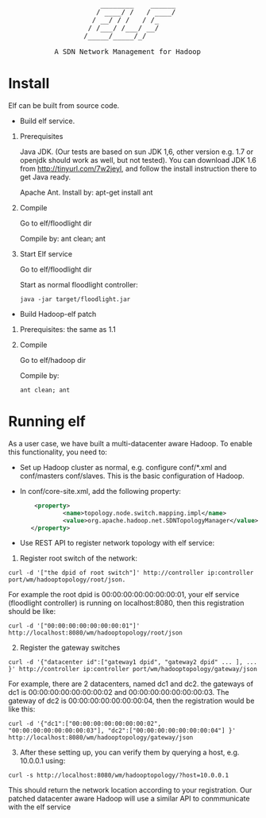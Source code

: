  
<pre>
                      ________    ______
                     / ____/ /   / ____/
                    / __/ / /   / /_    
                   / /___/ /___/ __/    
                  /_____/_____/_/   
                  
           A SDN Network Management for Hadoop
</pre>                    


Install
===============

Elf can be built from source code. 

* Build elf service.
 
 1. Prerequisites
    
    Java JDK. (Our tests are based on sun JDK 1,6, other version e.g. 1.7 or openjdk should work as well, but not tested). You can download JDK 1.6 from http://tinyurl.com/7w2jeyl, and follow the install instruction there to get Java ready.
    
    Apache Ant. Install by: apt-get install ant

 2. Compile
 
    Go to elf/floodlight dir
 
    Compile by: ant clean; ant

 3. Start Elf service
 
    Go to elf/floodlight dir

    Start as normal floodlight controller: 
    
        java -jar target/floodlight.jar
        
* Build Hadoop-elf patch
 
 1. Prerequisites: the same as 1.1

 2. Compile
 
    Go to elf/hadoop dir

    Compile by:
        
        ant clean; ant
        

Running elf
===============

As a user case, we have built a multi-datacenter aware Hadoop.
To enable this functionality, you need to:

* Set up Hadoop cluster as normal, e.g. configure conf/*.xml and conf/masters conf/slaves. This is the basic configuration of Hadoop.

* In conf/core-site.xml, add the following property:
 
  ```xml
      <property>
              <name>topology.node.switch.mapping.impl</name>
              <value>org.apache.hadoop.net.SDNTopologyManager</value>
     </property>
  ```

* Use REST API to register network topology with elf service:

 1. Register root switch of the network:
<pre><code>curl -d '["the dpid of root switch"]' http://controller ip:controller port/wm/hadooptopology/root/json.
</code></pre>
For example the root dpid is 00:00:00:00:00:00:00:01, your elf service (floodlight controller) is running on localhost:8080, then this registration should be like:
<pre><code>curl -d '["00:00:00:00:00:00:00:01"]' http://localhost:8080/wm/hadooptopology/root/json
</code></pre> 

 2. Register the gateway switches
<pre><code>curl -d '{"datacenter id":["gateway1 dpid", "gateway2 dpid" ... ], ... }' http://controller ip:controller port/wm/hadooptopology/gateway/json
</code></pre> 
For example, there are 2 datacenters, named dc1 and dc2. the gateways of dc1 is 00:00:00:00:00:00:00:02 and 00:00:00:00:00:00:00:03. The gateway of dc2 is 00:00:00:00:00:00:00:04, then the registration would be like this:
<pre><code>curl -d '{"dc1":["00:00:00:00:00:00:00:02", "00:00:00:00:00:00:00:03"], "dc2":["00:00:00:00:00:00:00:04"] }' http://localhost:8080/wm/hadooptopology/gateway/json
</code></pre>

 3. After these setting up, you can verify them by querying a host, e.g. 10.0.0.1 using: 
<pre><code>curl -s http://localhost:8080/wm/hadooptopology/?host=10.0.0.1
</code></pre> 
This should return the network location according to your registration. Our patched datacenter aware Hadoop will use a similar API to conmmunicate with the elf service
    
